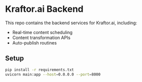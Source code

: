 # Kraftor.ai Backend

This repo contains the backend services for Kraftor.ai, including:
- Real-time content scheduling
- Content transformation APIs
- Auto-publish routines

## Setup
```bash
pip install -r requirements.txt
uvicorn main:app --host=0.0.0.0 --port=8000
